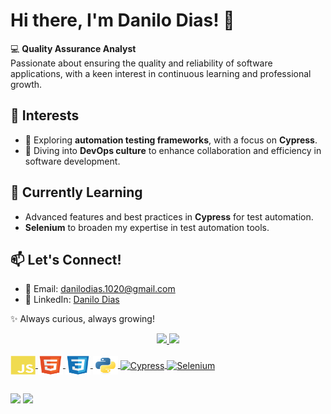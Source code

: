 # Hi there, I'm Danilo Dias! 👋

💻 **Quality Assurance Analyst**  
Passionate about ensuring the quality and reliability of software applications, with a keen interest in continuous learning and professional growth.

## 👀 Interests
- 🌟 Exploring **automation testing frameworks**, with a focus on **Cypress**.  
- 🚀 Diving into **DevOps culture** to enhance collaboration and efficiency in software development.  

## 🌱 Currently Learning
- Advanced features and best practices in **Cypress** for test automation.  
- **Selenium** to broaden my expertise in test automation tools.  

## 📫 Let's Connect!
- 📧 Email: [danilodias.1020@gmail.com](mailto:danilodias.1020@gmail.com)  
- 💼 LinkedIn: [Danilo Dias](https://www.linkedin.com/in/danilodiasqa/)  

✨ Always curious, always growing!



<div align="center">
  <a href="https://github.com/danipompeudetoledo">
  <img height="180em" src="https://github-readme-stats.vercel.app/api?username=danipompeudetoledo&show_icons=true&theme=dracula&include_all_commits=true&count_private=true"/>
  <img height="180em" src="https://github-readme-stats.vercel.app/api/top-langs/?username=danipompeudetoledo&layout=compact&langs_count=7&theme=dracula"/>
</div>

  <div style="display: inline_block"><br>
  <img align="center" alt="Rafa-Js" height="30" width="40" src="https://raw.githubusercontent.com/devicons/devicon/master/icons/javascript/javascript-plain.svg">
  
  
  <img align="center" alt="Rafa-HTML" height="30" width="40" src="https://raw.githubusercontent.com/devicons/devicon/master/icons/html5/html5-original.svg">
  <img align="center" alt="Rafa-CSS" height="30" width="40" src="https://raw.githubusercontent.com/devicons/devicon/master/icons/css3/css3-original.svg">
  <img align="center" alt="Rafa-Python" height="30" width="40" src="https://raw.githubusercontent.com/devicons/devicon/master/icons/python/python-original.svg">
  <img align="center" alt="Cypress" height="30" width="40" src="https://raw.githubusercontent.com/devicons/devicon/master/icons/cypress/cypress-original.svg">
  <img align="center" alt="Selenium" height="30" width="40" src="https://raw.githubusercontent.com/testing-library/brand/main/marketing/selenium-logo.svg">

  
  
  
   ##
<div>
   
 	
  
  <a href = "mailto:danilodias.1020@gmail.com"><img src="https://img.shields.io/badge/-Gmail-%23333?style=for-the-badge&logo=gmail&logoColor=white" target="_blank"></a>
  <a href="https://www.linkedin.com/in/danilo1990/" target="_blank"><img src="https://img.shields.io/badge/-LinkedIn-%230077B5?style=for-the-badge&logo=linkedin&logoColor=white" target="_blank"></a>
</div>
    

